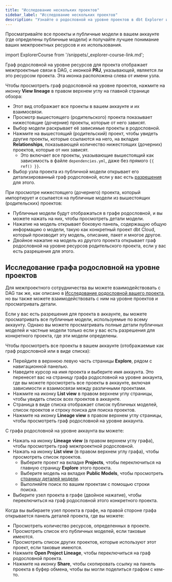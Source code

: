 ```yaml
---
title: "Исследование нескольких проектов"
sidebar_label: "Исследование нескольких проектов"
description: "Узнайте о родословной на уровне проектов в dbt Explorer и её применении."
---
```


Просматривайте все проекты и публичные модели в вашем аккаунте (где определены публичные модели) и получайте лучшее понимание ваших межпроектных ресурсов и их использования.

import ExplorerCourse from '/snippets/_explorer-course-link.md';

<ExplorerCourse />

Граф родословной на уровне ресурсов для проекта отображает межпроектные связи в DAG, с иконкой **PRJ**, указывающей, является ли это ресурсом проекта. Эта иконка расположена слева от имени узла.

Чтобы просмотреть граф родословной на уровне проектов, нажмите на иконку **View lineage** в правом верхнем углу на главной странице обзора:
- Этот вид отображает все проекты в вашем аккаунте и их взаимосвязи.
- Просмотр вышестоящего (родительского) проекта показывает нижестоящие (дочерние) проекты, которые от него зависят.
- Выбор модели раскрывает её зависимые проекты в родословной.
- Нажмите на вышестоящий (родительский) проект, чтобы увидеть другие проекты, которые ссылаются на него, на вкладке **Relationships**, показывающей количество нижестоящих (дочерних) проектов, которые от них зависят.
  - Это включает все проекты, указывающие вышестоящий как зависимость в файле `dependencies.yml`, даже без прямого `{{ ref() }}`.
- Выбор узла проекта из публичной модели открывает его детализированный граф родословной, если у вас есть [разрешения](/docs/cloud/manage-access/enterprise-permissions) для этого.

<Lightbox src="/img/docs/collaborate/dbt-explorer/cross-project-lineage-parent.png" width="100%" height="100" title="Просмотрите вашу межпроектную родословную в родительском проекте и других проектах, которые ссылаются на него, нажав на вкладку 'Relationships'."/>

При просмотре нижестоящего (дочернего) проекта, который импортирует и ссылается на публичные модели из вышестоящих (родительских) проектов:
- Публичные модели будут отображаться в графе родословной, и вы можете нажать на них, чтобы просмотреть детали модели.
- Нажатие на модель открывает боковую панель, содержащую общую информацию о модели, такую как конкретный проект dbt Cloud, который производит эту модель, описание, пакет и многое другое.
- Двойное нажатие на модель из другого проекта открывает граф родословной на уровне ресурсов родительского проекта, если у вас есть разрешения для этого.

<Lightbox src="/img/docs/collaborate/dbt-explorer/cross-project-child.png" width="100%" height="100" title="Просмотр нижестоящего (дочернего) проекта, который импортирует и ссылается на публичные модели из вышестоящего (родительского) проекта."/>

## Исследование графа родословной на уровне проектов

Для межпроектного сотрудничества вы можете взаимодействовать с DAG так же, как описано в [Исследование родословной вашего проекта](/docs/collaborate/explore-projects#project-lineage), но вы также можете взаимодействовать с ним на уровне проектов и просматривать детали.

Если у вас есть разрешения для проекта в аккаунте, вы можете просматривать все публичные модели, используемые по всему аккаунту. Однако вы можете просматривать полные детали публичных моделей и частные модели только если у вас есть разрешения для конкретного проекта, где эти модели определены.

Чтобы просмотреть все проекты в вашем аккаунте (отображаемые как граф родословной или в виде списка):
- Перейдите в верхнюю левую часть страницы **Explore**, рядом с навигационной панелью.
- Наведите курсор на имя проекта и выберите имя аккаунта. Это перенесет вас на страницу графа родословной на уровне аккаунта, где вы можете просмотреть все проекты в аккаунте, включая зависимости и взаимосвязи между различными проектами.
- Нажмите на иконку **List view** в правом верхнем углу страницы, чтобы увидеть список всех проектов в аккаунте.
- Страница в виде списка отображает список публичных моделей, список проектов и строку поиска для поиска проектов.
- Нажмите на иконку **Lineage view** в правом верхнем углу страницы, чтобы просмотреть граф родословной на уровне аккаунта.

<Lightbox src="/img/docs/collaborate/dbt-explorer/account-level-lineage.gif" width="100%" title="Просмотр нижестоящего (дочернего) проекта, который импортирует и ссылается на публичные модели из вышестоящих (родительских) проектов."/>

С графа родословной на уровне аккаунта вы можете:

- Нажать на иконку **Lineage view** (в правом верхнем углу графа), чтобы просмотреть граф межпроектной родословной.
- Нажать на иконку **List view** (в правом верхнем углу графа), чтобы просмотреть список проектов.
    - Выберите проект на вкладке **Projects**, чтобы переключиться на главную страницу **Explore** этого проекта.
    - Выберите модель на вкладке **Public Models**, чтобы просмотреть [страницу деталей модели](/docs/collaborate/explore-projects#view-resource-details).
    - Выполняйте поиск по вашим проектам с помощью строки поиска.
- Выберите узел проекта в графе (двойное нажатие), чтобы переключиться на граф родословной этого конкретного проекта.

Когда вы выбираете узел проекта в графе, на правой стороне графа открывается панель деталей проекта, где вы можете:

- Просмотреть количество ресурсов, определенных в проекте.
- Просмотреть список его публичных моделей, если таковые имеются.
- Просмотреть список других проектов, которые используют этот проект, если таковые имеются.
- Нажмите **Open Project Lineage**, чтобы переключиться на граф родословной проекта.
- Нажмите на иконку **Share**, чтобы скопировать ссылку на панель проекта в буфер обмена, чтобы вы могли поделиться графом с кем-то.

<Lightbox src="/img/docs/collaborate/dbt-explorer/multi-project-overview.gif" width="95%" title="Выберите нижестоящий (дочерний) проект, чтобы открыть панель деталей проекта для подсчета ресурсов, связанных публичных моделей и многого другого. "/>